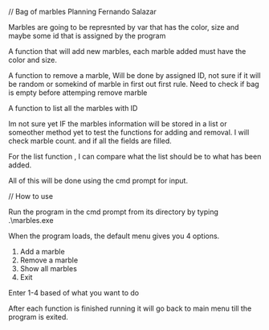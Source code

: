 // Bag of marbles Planning
Fernando Salazar


Marbles are going to be represnted by var that has the color, size and maybe some id that is assigned by the program

A function that will add new marbles, each marble added must have the color and size.

A function to remove a marble, Will be done by assigned ID, not sure if it will be random or somekind of marble in first out first rule.
Need to check if bag is empty before attemping remove marble


A function to list all the marbles with ID 

Im not sure yet IF the marbles information will be stored in a list or someother method yet to test the functions for adding and removal. I will check marble count. and if all the fields are filled.

For the list function , I can compare what the list should be to what has been added.

All of this will be done using the cmd prompt for input.

// How to use

Run the program in the cmd prompt from its directory by typing .\marbles.exe

When the program loads, the default menu gives you 4 options.

1. Add a marble
2. Remove a marble
3. Show all marbles
4. Exit

Enter 1-4 based of what you want to do

After each function is finished running it will go back to main menu till the program 
is exited.



